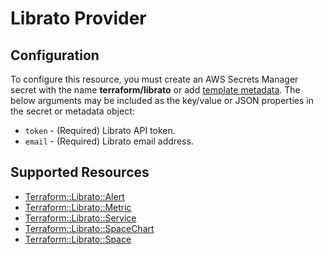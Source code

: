 # Librato Provider

## Configuration

To configure this resource, you must create an AWS Secrets Manager secret with the name **terraform/librato** or add [template metadata](https://github.com/iann0036/tf-cfn-provider/blob/master/examples/metadata.yaml). The below arguments may be included as the key/value or JSON properties in the secret or metadata object:

* `token` - (Required) Librato API token.
* `email` - (Required) Librato email address.


## Supported Resources

* [Terraform::Librato::Alert](Alert.md)
* [Terraform::Librato::Metric](Metric.md)
* [Terraform::Librato::Service](Service.md)
* [Terraform::Librato::SpaceChart](SpaceChart.md)
* [Terraform::Librato::Space](Space.md)